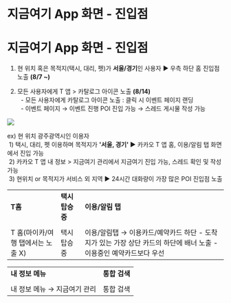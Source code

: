 # 지금여기 App 화면 - 진입점

**지금여기 App 화면 - 진입점**
=====================

1. 현 위치 혹은 목적지(택시, 대리, 펫)가 **서울/경기**인 사용자 ▶ 우측 하단 홈 진입점 노출 **(8/7 ~)**

2. 모든 사용자에게 T 앱 > 카탈로그 아이콘 노출 **(8/14)**  
  - 모든 사용자에게 카탈로그 아이콘 노출 : 클릭 시 이벤트 페이지 랜딩  
  - 이벤트 페이지 → 이벤트 진행 POI 진입 가능 → 스레드 게시물 작성 가능

![](https://kakaomobilitysupport.zendesk.com/hc/article_attachments/35507499695257)

ex) 현 위치 광주광역시인 이용자   
 1) 택시, 대리, 펫 이용하며 목적지가 **'서울, 경기' ▶** 카카오 T 앱 홈, 이용/알림 탭 화면에서 진입 가능  
 2) 카카오 T 앱 내 정보 > 지금여기 관리에서 지금여기 진입 가능, 스레드 확인 및 작성 가능  
 3) 현위치 or 목적지가 서비스 외 지역 ▶ 24시간 대화량이 가장 많은 POI 진입점 노출

|  |  |  |
| --- | --- | --- |
| **T홈** | **택시 탑승 중** | **이용/알림 탭** |
|  |  |  |
| T 홈(마이카/여행 탭에서는 노출 X) | 택시 탑승 중 | 이용/알림탭 → 이용카드/예약카드 하단  - 도착지가 있는 가장 상단 카드의 하단에 배너 노출 - 이용중인 예약카드보다 우선 |

|  |  |
| --- | --- |
| **내 정보 메뉴** | **통합 검색** |
|  |  |
| 내 정보 메뉴 → 지금여기 관리 | 통합 검색 |